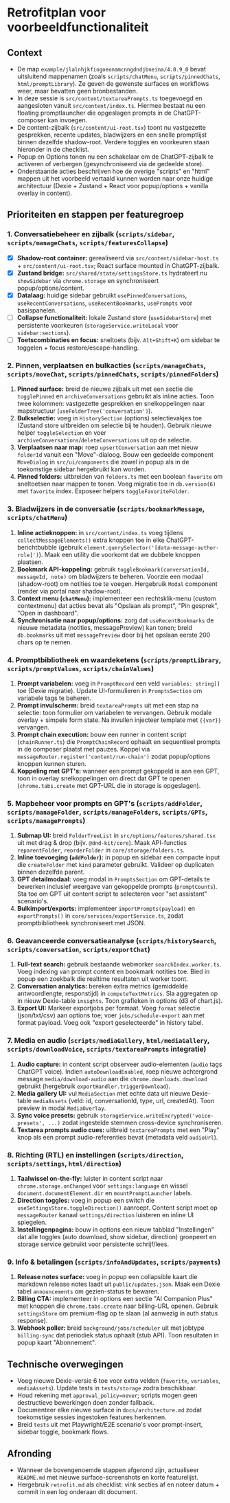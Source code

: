 ﻿# Retrofitplan voor voorbeeldfunctionaliteit

## Context
- De map `example/jlalnhjkfiogoeonamcnngdndjbneina/4.0.9_0` bevat uitsluitend mappenamen (zoals `scripts/chatMenu`, `scripts/pinnedChats`, `html/promptLibrary`). Ze geven de gewenste surfaces en workflows weer, maar bevatten geen bronbestanden.
- In deze sessie is `src/content/textareaPrompts.ts` toegevoegd en aangesloten vanuit `src/content/index.ts`. Hiermee bestaat nu een floating promptlauncher die opgeslagen prompts in de ChatGPT-composer kan invoegen.
- De content-zijbalk (`src/content/ui-root.tsx`) toont nu vastgezette gesprekken, recente updates, bladwijzers en een snelle promptlijst binnen dezelfde shadow-root. Verdere toggles en voorkeuren staan hieronder in de checklist.
- Popup en Options tonen nu een schakelaar om de ChatGPT-zijbalk te activeren of verbergen (gesynchroniseerd via de gedeelde store).
- Onderstaande acties beschrijven hoe de overige "scripts" en "html" mappen uit het voorbeeld vertaald kunnen worden naar onze huidige architectuur (Dexie + Zustand + React voor popup/options + vanilla overlay in content).

## Prioriteiten en stappen per featuregroep

### 1. Conversatiebeheer en zijbalk (`scripts/sidebar`, `scripts/manageChats`, `scripts/featuresCollapse`)
- [x] **Shadow-root container:** gerealiseerd via `src/content/sidebar-host.ts` + `src/content/ui-root.tsx`; React surface mounted in ChatGPT-zijbalk.
- [x] **Zustand bridge:** `src/shared/state/settingsStore.ts` hydrateert nu `showSidebar` via `chrome.storage` en synchroniseert popup/options/content.
- [x] **Datalaag:** huidige sidebar gebruikt `usePinnedConversations`, `useRecentConversations`, `useRecentBookmarks`, `usePrompts` voor basispanelen.
- [ ] **Collapse functionaliteit:** lokale Zustand store (`useSidebarStore`) met persistente voorkeuren (`storageService.writeLocal` voor `sidebar:sections`).
- [ ] **Toetscombinaties en focus:** sneltoets (bijv. `Alt+Shift+K`) om sidebar te toggelen + focus restore/escape-handling.

### 2. Pinnen, verplaatsen en bulkacties (`scripts/manageChats`, `scripts/moveChat`, `scripts/pinnedChats`, `scripts/pinnedFolders`)
1. **Pinned surface:** breid de nieuwe zijbalk uit met een sectie die `togglePinned` en `archiveConversations` gebruikt als inline acties. Toon twee kolommen: vastgezette gesprekken en snelkoppelingen naar mapstructuur (`useFolderTree('conversation')`).
2. **Bulkselectie:** voeg in `HistorySection` (options) selectievakjes toe (Zustand store uitbreiden om selectie bij te houden). Gebruik nieuwe helper `toggleSelection` en voer `archiveConversations`/`deleteConversations` uit op de selectie.
3. **Verplaatsen naar map:** roep `upsertConversation` aan met nieuw `folderId` vanuit een "Move"-dialoog. Bouw een gedeelde component `MoveDialog` in `src/ui/components` die zowel in popup als in de toekomstige sidebar hergebruikt kan worden.
4. **Pinned folders:** uitbreiden van `folders.ts` met een boolean `favorite` om sneltoetsen naar mappen te tonen. Voeg migratie toe in `db.version(6)` met `favorite` index. Exposeer helpers `toggleFavoriteFolder`.

### 3. Bladwijzers in de conversatie (`scripts/bookmarkMessage`, `scripts/chatMenu`)
1. **Inline actieknoppen:** in `src/content/index.ts` voeg tijdens `collectMessageElements()` extra knoppen toe in elke ChatGPT-berichtbubble (gebruik `element.querySelector('[data-message-author-role]')`). Maak een utility die voorkomt dat we dubbele knoppen plaatsen.
2. **Bookmark API-koppeling:** gebruik `toggleBookmark(conversationId, messageId, note)` om bladwijzers te beheren. Voorzie een modaal (shadow-root) om notities toe te voegen. Hergebruik `Modal` component (render via portal naar shadow-root).
3. **Context menu (`chatMenu`):** implementeer een rechtsklik-menu (custom contextmenu) dat acties bevat als "Opslaan als prompt", "Pin gesprek", "Open in dashboard".
4. **Synchronisatie naar popup/options:** zorg dat `useRecentBookmarks` de nieuwe metadata (notities, messagePreview) kan tonen; breid `db.bookmarks` uit met `messagePreview` door bij het opslaan eerste 200 chars op te nemen.

### 4. Promptbibliotheek en waardeketens (`scripts/promptLibrary`, `scripts/promptValues`, `scripts/chainValues`)
1. **Prompt variabelen:** voeg in `PromptRecord` een veld `variables: string[]` toe (Dexie migratie). Update UI-formulieren in `PromptsSection` om variabele tags te beheren.
2. **Prompt invulscherm:** breid `textareaPrompts` uit met een stap na selectie: toon formulier om variabelen te vervangen. Gebruik modale overlay + simpele form state. Na invullen injecteer template met `{{var}}` vervangen.
3. **Prompt chain execution:** bouw een runner in content script (`chainRunner.ts`) die `PromptChainRecord` ophaalt en sequentieel prompts in de composer plaatst met pauzes. Koppel via `messageRouter.register('content/run-chain')` zodat popup/options knoppen kunnen sturen.
4. **Koppeling met GPT's:** wanneer een prompt gekoppeld is aan een GPT, toon in overlay snelkoppelingen om direct dat GPT te openen (`chrome.tabs.create` met GPT-URL die in storage is opgeslagen).

### 5. Mapbeheer voor prompts en GPT's (`scripts/addFolder`, `scripts/manageFolder`, `scripts/manageFolders`, `scripts/GPTs`, `scripts/managePrompts`)
1. **Submap UI:** breid `FolderTreeList` in `src/options/features/shared.tsx` uit met drag & drop (bijv. `@dnd-kit/core`). Maak API-functies `reparentFolder`, `reorderFolder` in `core/storage/folders.ts`.
2. **Inline toevoeging (`addFolder`):** in popup en sidebar een compacte input die `createFolder` met `kind` parameter gebruikt. Valideer op duplicaten binnen dezelfde parent.
3. **GPT detailmodaal:** voeg modal in `PromptsSection` om GPT-details te bewerken inclusief weergave van gekoppelde prompts (`promptCounts`). Sta toe om GPT uit content script te selecteren voor "set assistant" scenario's.
4. **Bulkimport/exports:** implementeer `importPrompts(payload)` en `exportPrompts()` in `core/services/exportService.ts`, zodat promptbibliotheek synchroniseert met JSON.

### 6. Geavanceerde conversatieanalyse (`scripts/historySearch`, `scripts/conversation`, `scripts/exportChat`)
1. **Full-text search:** gebruik bestaande webworker `searchIndex.worker.ts`. Voeg indexing van prompt content en bookmark notities toe. Bied in popup een zoekbalk die realtime resultaten uit worker toont.
2. **Conversation analytics:** bereken extra metrics (gemiddelde antwoordlengte, responstijd) in `computeTextMetrics`. Sla aggregaten op in nieuw Dexie-table `insights`. Toon grafieken in options (d3 of chart.js).
3. **Export UI:** Markeer exportjobs per formaat. Voeg `format` selectie (json/txt/csv) aan options toe; voer `jobs/schedule-export` aan met format payload. Voeg ook "export geselecteerde" in history tabel.

### 7. Media en audio (`scripts/mediaGallery`, `html/mediaGallery`, `scripts/downloadVoice`, `scripts/textareaPrompts` integratie)
1. **Audio capture:** in content script observeer audio-elementen (`audio` tags ChatGPT voice). Indien `autoDownloadEnabled`, roep nieuwe achtergrond message `media/download-audio` aan die `chrome.downloads.download` gebruikt (hergebruik `exportHandler.triggerDownload`).
2. **Media gallery UI:** vul `MediaSection` met echte data uit nieuwe Dexie-table `mediaAssets` (veld: id, conversationId, type, url, createdAt). Toon preview in modal `MediaOverlay`.
3. **Sync voice presets:** gebruik `storageService.writeEncrypted('voice-presets', ...)` zodat ingestelde stemmen cross-device synchroniseren.
4. **Textarea prompts audio cues:** uitbreid `textareaPrompts` met een "Play" knop als een prompt audio-referenties bevat (metadata veld `audioUrl`).

### 8. Richting (RTL) en instellingen (`scripts/direction`, `scripts/settings`, `html/direction`)
1. **Taalwissel on-the-fly:** luister in content script naar `chrome.storage.onChanged` voor `settings:language` en wissel `document.documentElement.dir` en `mountPromptLauncher` labels.
2. **Direction toggles:** voeg in popup een switch die `useSettingsStore.toggleDirection()` aanroept. Content script moet op `messageRouter` kanaal `settings/direction` luisteren en inline UI spiegelen.
3. **Instellingenpagina:** bouw in options een nieuw tabblad "Instellingen" dat alle toggles (auto download, show sidebar, direction) groepeert en storage service gebruikt voor persistente schrijf/lees.

### 9. Info & betalingen (`scripts/infoAndUpdates`, `scripts/payments`)
1. **Release notes surface:** voeg in popup een collapsible kaart die markdown release notes laadt uit `public/updates.json`. Maak een Dexie tabel `announcements` om gezien-status te bewaren.
2. **Billing CTA:** implementeer in options een sectie "AI Companion Plus" met knoppen die `chrome.tabs.create` naar billing-URL openen. Gebruik `settingsStore` om premium-flag op te slaan (al aanwezig in auth status response).
3. **Webhook poller:** breid `background/jobs/scheduler` uit met jobtype `billing-sync` dat periodiek status ophaalt (stub API). Toon resultaten in popup kaart "Abonnement".

## Technische overwegingen
- Voeg nieuwe Dexie-versie 6 toe voor extra velden (`favorite`, `variables`, `mediaAssets`). Update tests in `tests/storage` zodra beschikbaar.
- Houd rekening met `approval_policy=never`; scripts mogen geen destructieve bewerkingen doen zonder fallback.
- Documenteer elke nieuwe surface in `docs/architecture.md` zodat toekomstige sessies ingestoken features herkennen.
- Breid `tests` uit met Playwright/E2E scenario's voor prompt-insert, sidebar toggle, bookmark flows.

## Afronding
- Wanneer de bovengenoemde stappen afgerond zijn, actualiseer `README.md` met nieuwe surface-screenshots en korte featurelijst.
- Hergebruik `retrofit.md` als checklist: vink secties af en noteer datum + commit in een log onderaan dit document.





